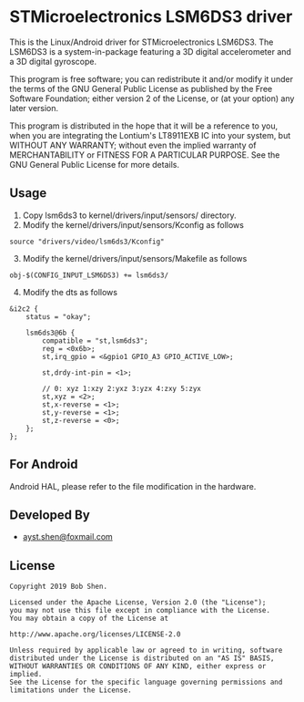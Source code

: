 # STMicroelectronics LSM6DS3 driver
This is the Linux/Android driver for STMicroelectronics LSM6DS3. The LSM6DS3 is a system-in-package featuring a 3D
digital accelerometer and a 3D digital gyroscope.  

This program is free software; you can redistribute it and/or modify it under the terms of the GNU General Public License as published by the Free Software Foundation; either version 2 of the License, or (at your option) any later version.

This program is distributed in the hope that it will be a reference to you, when you are integrating the Lontium's LT8911EXB IC into your system, but WITHOUT ANY WARRANTY; without even the implied warranty of MERCHANTABILITY or FITNESS FOR A PARTICULAR PURPOSE.  See the GNU General Public License for more details.

## Usage
1. Copy lsm6ds3 to kernel/drivers/input/sensors/ directory.
2. Modify the kernel/drivers/input/sensors/Kconfig as follows
```
source "drivers/video/lsm6ds3/Kconfig"
```
3. Modify the kernel/drivers/input/sensors/Makefile as follows
```
obj-$(CONFIG_INPUT_LSM6DS3) += lsm6ds3/
```
4. Modify the dts as follows
```
&i2c2 {
	status = "okay";
	
	lsm6ds3@6b {
		compatible = "st,lsm6ds3";
		reg = <0x6b>;
		st,irq_gpio = <&gpio1 GPIO_A3 GPIO_ACTIVE_LOW>;

		st,drdy-int-pin = <1>;
		
		// 0: xyz 1:xzy 2:yxz 3:yzx 4:zxy 5:zyx
		st,xyz = <2>;
		st,x-reverse = <1>;
		st,y-reverse = <1>;
		st,z-reverse = <0>;
	};
};
```

## For Android
Android HAL, please refer to the file modification in the hardware.

## Developed By
* ayst.shen@foxmail.com

## License
	Copyright 2019 Bob Shen.

	Licensed under the Apache License, Version 2.0 (the "License");
	you may not use this file except in compliance with the License.
	You may obtain a copy of the License at

	http://www.apache.org/licenses/LICENSE-2.0

	Unless required by applicable law or agreed to in writing, software
	distributed under the License is distributed on an "AS IS" BASIS,
	WITHOUT WARRANTIES OR CONDITIONS OF ANY KIND, either express or implied.
	See the License for the specific language governing permissions and
	limitations under the License.
